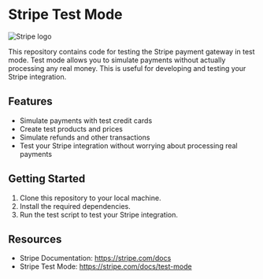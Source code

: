 # Stripe Test Mode

![Stripe logo](https://upload.wikimedia.org/wikipedia/commons/thumb/b/ba/Stripe_Logo%2C_revised_2016.svg/512px-Stripe_Logo%2C_revised_2016.svg.png)

This repository contains code for testing the Stripe payment gateway in test mode. Test mode allows you to simulate payments without actually processing any real money. This is useful for developing and testing your Stripe integration.

## Features

* Simulate payments with test credit cards
* Create test products and prices
* Simulate refunds and other transactions
* Test your Stripe integration without worrying about processing real payments

## Getting Started

1. Clone this repository to your local machine.
2. Install the required dependencies.
3. Run the test script to test your Stripe integration.

## Resources

* Stripe Documentation: https://stripe.com/docs
* Stripe Test Mode: https://stripe.com/docs/test-mode
